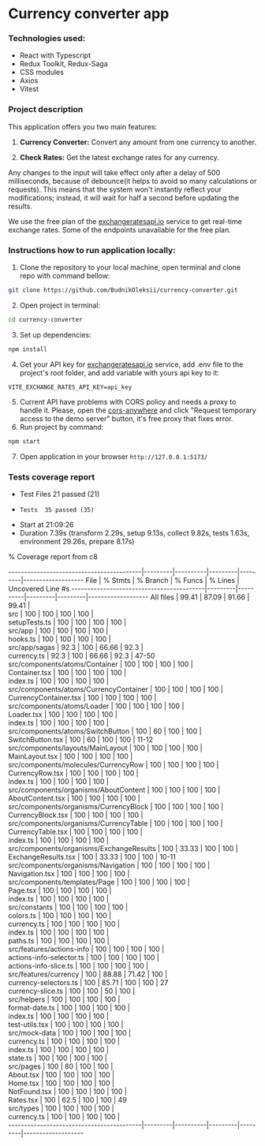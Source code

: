# Currency converter app

### Technologies used:
- React with Typescript
- Redux Toolkit, Redux-Saga
- CSS modules
- Axios
- Vitest

### Project description
This application offers you two main features:

1. **Currency Converter:** Convert any amount from one currency to another.

2. **Check Rates:** Get the latest exchange rates for any currency.

Any changes to the input will take effect only after a delay of 500 milliseconds, because of debounce(it helps to avoid so many calculations or requests). This means that the system won't instantly reflect your modifications; instead, it will wait for half a second before updating the results.

We use the free plan of the [exchangeratesapi.io](https://exchangeratesapi.io/) service to get real-time exchange rates. Some of the endpoints unavailable for the free plan.

### Instructions how to run application locally:
1. Clone the repository to your local machine, open terminal and clone repo with command bellow:
```bash 
git clone https://github.com/BudnikOleksii/currency-converter.git
```
2. Open project in terminal:
```bash 
cd currency-converter
```
3. Set up dependencies:
```bash 
npm install
```
4. Get your API key for [exchangeratesapi.io](https://exchangeratesapi.io/) service, add .env file to the project's root folder, and add variable with yours api key to it:
``` 
VITE_EXCHANGE_RATES_API_KEY=api_key
```
5. Current API have problems with CORS policy and needs a proxy to handle it. Please, open the [cors-anywhere](https://cors-anywhere.herokuapp.com/corsdemo) and click "Request temporary access to the demo server" button, it's free proxy that fixes error.
6. Run project by command:
```bash 
npm start
```
7. Open application in your browser `http://127.0.0.1:5173/`

### Tests coverage report

- Test Files  21 passed (21)
-     Tests  35 passed (35)
-  Start at  21:09:26
-  Duration  7.39s (transform 2.29s, setup 9.13s, collect 9.82s, tests 1.63s, environment 29.26s, prepare 8.17s)

 % Coverage report from c8

------------------------------------------|---------|----------|---------|---------|-------------------
File                                      | % Stmts | % Branch | % Funcs | % Lines | Uncovered Line #s
------------------------------------------|---------|----------|---------|---------|-------------------
All files                                 |   99.41 |    87.09 |   91.66 |   99.41 |                  
 src                                      |     100 |      100 |     100 |     100 |                  
  setupTests.ts                           |     100 |      100 |     100 |     100 |                  
 src/app                                  |     100 |      100 |     100 |     100 |                  
  hooks.ts                                |     100 |      100 |     100 |     100 |                  
 src/app/sagas                            |    92.3 |      100 |   66.66 |    92.3 |                  
  currency.ts                             |    92.3 |      100 |   66.66 |    92.3 | 47-50            
 src/components/atoms/Container           |     100 |      100 |     100 |     100 |                  
  Container.tsx                           |     100 |      100 |     100 |     100 |                  
  index.ts                                |     100 |      100 |     100 |     100 |                  
 src/components/atoms/CurrencyContainer   |     100 |      100 |     100 |     100 |                  
  CurrencyContainer.tsx                   |     100 |      100 |     100 |     100 |                  
 src/components/atoms/Loader              |     100 |      100 |     100 |     100 |                  
  Loader.tsx                              |     100 |      100 |     100 |     100 |                  
  index.ts                                |     100 |      100 |     100 |     100 |                  
 src/components/atoms/SwitchButton        |     100 |       60 |     100 |     100 |                  
  SwitchButton.tsx                        |     100 |       60 |     100 |     100 | 11-12            
 src/components/layouts/MainLayout        |     100 |      100 |     100 |     100 |                  
  MainLayout.tsx                          |     100 |      100 |     100 |     100 |                  
 src/components/molecules/CurrencyRow     |     100 |      100 |     100 |     100 |                  
  CurrencyRow.tsx                         |     100 |      100 |     100 |     100 |                  
  index.ts                                |     100 |      100 |     100 |     100 |                  
 src/components/organisms/AboutContent    |     100 |      100 |     100 |     100 |                  
  AboutContent.tsx                        |     100 |      100 |     100 |     100 |                  
 src/components/organisms/CurrencyBlock   |     100 |      100 |     100 |     100 |                  
  CurrencyBlock.tsx                       |     100 |      100 |     100 |     100 |                  
 src/components/organisms/CurrencyTable   |     100 |      100 |     100 |     100 |                  
  CurrencyTable.tsx                       |     100 |      100 |     100 |     100 |                  
  index.ts                                |     100 |      100 |     100 |     100 |                  
 src/components/organisms/ExchangeResults |     100 |    33.33 |     100 |     100 |                  
  ExchangeResults.tsx                     |     100 |    33.33 |     100 |     100 | 10-11            
 src/components/organisms/Navigation      |     100 |      100 |     100 |     100 |                  
  Navigation.tsx                          |     100 |      100 |     100 |     100 |                  
 src/components/templates/Page            |     100 |      100 |     100 |     100 |                  
  Page.tsx                                |     100 |      100 |     100 |     100 |                  
  index.ts                                |     100 |      100 |     100 |     100 |                  
 src/constants                            |     100 |      100 |     100 |     100 |                  
  colors.ts                               |     100 |      100 |     100 |     100 |                  
  currency.ts                             |     100 |      100 |     100 |     100 |                  
  index.ts                                |     100 |      100 |     100 |     100 |                  
  paths.ts                                |     100 |      100 |     100 |     100 |                  
 src/features/actions-info                |     100 |      100 |     100 |     100 |                  
  actions-info-selector.ts                |     100 |      100 |     100 |     100 |                  
  actions-info-slice.ts                   |     100 |      100 |     100 |     100 |                  
 src/features/currency                    |     100 |    88.88 |   71.42 |     100 |                  
  currency-selectors.ts                   |     100 |    85.71 |     100 |     100 | 27               
  currency-slice.ts                       |     100 |      100 |      50 |     100 |                  
 src/helpers                              |     100 |      100 |     100 |     100 |                  
  format-date.ts                          |     100 |      100 |     100 |     100 |                  
  index.ts                                |     100 |      100 |     100 |     100 |                  
  test-utils.tsx                          |     100 |      100 |     100 |     100 |                  
 src/mock-data                            |     100 |      100 |     100 |     100 |                  
  currency.ts                             |     100 |      100 |     100 |     100 |                  
  index.ts                                |     100 |      100 |     100 |     100 |                  
  state.ts                                |     100 |      100 |     100 |     100 |                  
 src/pages                                |     100 |       80 |     100 |     100 |                  
  About.tsx                               |     100 |      100 |     100 |     100 |                  
  Home.tsx                                |     100 |      100 |     100 |     100 |                  
  NotFound.tsx                            |     100 |      100 |     100 |     100 |                  
  Rates.tsx                               |     100 |     62.5 |     100 |     100 | 49               
 src/types                                |     100 |      100 |     100 |     100 |                  
  currency.ts                             |     100 |      100 |     100 |     100 |                  
------------------------------------------|---------|----------|---------|---------|-------------------
